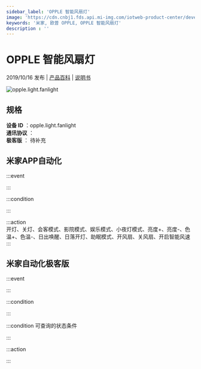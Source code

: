 ```yaml
---
sidebar_label: 'OPPLE 智能风扇灯'
image: 'https://cdn.cnbj1.fds.api.mi-img.com/iotweb-product-center/developer_1566441982730OeL1pm1f.png?GalaxyAccessKeyId=AKVGLQWBOVIRQ3XLEW&amp;amp;amp;Expires=9223372036854775807&amp;amp;amp;Signature=8D6AMp3ogPdBXikL6/IiTxE19bI='
keywords: '米家, 欧普 OPPLE, OPPLE 智能风扇灯'
description : ''
---
```

# OPPLE 智能风扇灯

2019/10/16 发布 | [产品百科](https://home.mi.com/webapp/content/baike/product/index.html?model=opple.light.fanlight/) | [说明书](https://home.mi.com/views/introduction.html?model=opple.light.fanlight&region=cn)

![opple.light.fanlight](https://cdn.cnbj1.fds.api.mi-img.com/iotweb-product-center/developer_1566441982730OeL1pm1f.png?GalaxyAccessKeyId=AKVGLQWBOVIRQ3XLEW&amp;amp;amp;Expires=9223372036854775807&amp;amp;amp;Signature=8D6AMp3ogPdBXikL6/IiTxE19bI=)

## 规格  
> 
**设备 ID** ：opple.light.fanlight  
**通讯协议** ：  
**极客版**  ： 待补充 


## 米家APP自动化  

:::event  

:::

:::condition  

:::

:::action   
开灯、关灯、会客模式、影院模式、娱乐模式、小夜灯模式、亮度+、亮度-、色温+、色温-、日出唤醒、日落开灯、助眠模式、开风扇、关风扇、开启智能风速
:::

## 米家自动化极客版  

:::event  

:::

:::condition  

:::

:::condition 可查询的状态条件  

:::

:::action  

:::

        
